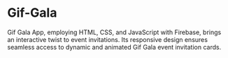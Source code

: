 # Gif-Gala
 Gif Gala App, employing HTML, CSS, and JavaScript with Firebase, brings an interactive twist to event invitations. Its responsive design ensures seamless access to dynamic and animated Gif Gala event invitation cards.
